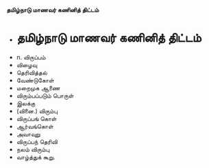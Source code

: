 **தமிழ்நாடு மாணவர் கணினித் திட்டம்**
- # தமிழ்நாடு மாணவர் கணினித் திட்டம்
- n. விருப்பம்
- விழைவு
- தெரிவித்தல்
- வேண்டுகோள்
- மறைமுக ஆணை
- விரும்பப்படும் பொருள்
- இலக்கு
- (வினை.) விரும்பு
- விருப்பங் கொள்
- ஆர்வங்கொள்
- அவாவுறு
- விருப்பந் தெரிவி
- நலம் விரும்பு
- வாழ்த்துக் கூறு.

